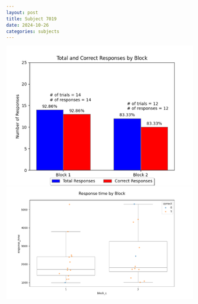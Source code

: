 ```yaml
---
layout: post
title: Subject 7019
date: 2024-10-26
categories: subjects
---
```


![](data/7019/run-23/7019_ATS_responses.png)
![](data/7019/run-23/7019_ATS_rt.png)
